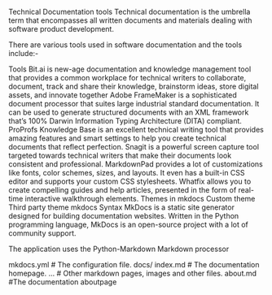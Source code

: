 Technical Documentation tools
Technical documentation is the umbrella term that encompasses all written documents and materials dealing with software product development.

There are various tools used in software documentation and the tools include:-

Tools
Bit.ai is new-age documentation and knowledge management tool that provides a common workplace for technical writers to collaborate, document, track and share their knowledge, brainstorm ideas, store digital assets, and innovate together
Adobe FrameMaker is a sophisticated document processor that suites large industrial standard documentation. It can be used to generate structured documents with an XML framework that’s 100% Darwin Information Typing Architecture (DITA) compliant.
ProProfs Knowledge Base is an excellent technical writing tool that provides amazing features and smart settings to help you create technical documents that reflect perfection.
Snagit is a powerful screen capture tool targeted towards technical writers that make their documents look consistent and professional.
MarkdownPad provides a lot of customizations like fonts, color schemes, sizes, and layouts. It even has a built-in CSS editor and supports your custom CSS stylesheets.
Whatfix allows you to create compelling guides and help articles, presented in the form of real-time interactive walkthrough elements.
Themes in mkdocs
Custom theme
Third party theme
mkdocs Syntax
MkDocs is a static site generator designed for building documentation websites. Written in the Python programming language, MkDocs is an open-source project with a lot of community support.

The application uses the Python-Markdown Markdown processor


mkdocs.yml    # The configuration file.
docs/
    index.md  # The documentation homepage.
    ...       # Other markdown pages, images and other files.
    about.md #The documentation aboutpage
